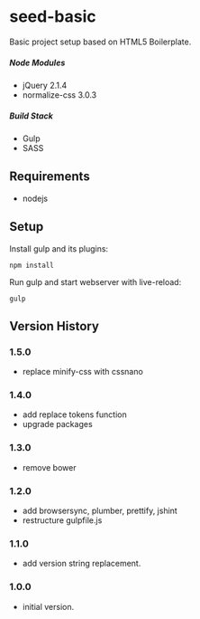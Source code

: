 # seed-basic

Basic project setup based on HTML5 Boilerplate.

##### Node Modules
* jQuery 2.1.4
* normalize-css 3.0.3

##### Build Stack
* Gulp
* SASS

## Requirements
* nodejs

## Setup

Install gulp and its plugins:
```
npm install
```

Run gulp and start webserver with live-reload:
```
gulp
```

## Version History

### 1.5.0
* replace minify-css with cssnano

### 1.4.0
* add replace tokens function
* upgrade packages

### 1.3.0
* remove bower

### 1.2.0
* add browsersync, plumber, prettify, jshint
* restructure gulpfile.js

### 1.1.0
* add version string replacement.

### 1.0.0
* initial version.